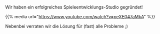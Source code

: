 <!--
.. title: GameDev Update
.. slug: gamedev-update
.. date: 2018-04-01 14:36:54 UTC+02:00
.. tags:
.. category: gamedev
.. link:
.. description:
.. type: text
-->

Wir haben ein erfolgreiches Spieleentwicklungs-Studio gegründet!

{{% media url="https://www.youtube.com/watch?v=peXE047aMkA" %}}

Nebenbei verraten wir die Lösung für (fast) alle Probleme ;)
